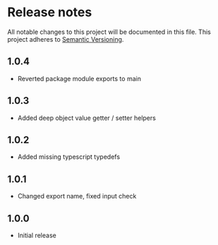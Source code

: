 # Release notes

All notable changes to this project will be documented in this file.
This project adheres to [Semantic Versioning](http://semver.org/).

## 1.0.4

- Reverted package module exports to main

## 1.0.3

- Added deep object value getter / setter helpers

## 1.0.2

- Added missing typescript typedefs

## 1.0.1

- Changed export name, fixed input check

## 1.0.0

- Initial release
